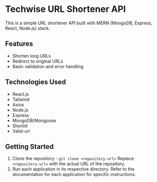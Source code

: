 # Techwise URL Shortener API

This is a simple URL shortener API built with MERN (MongoDB, Express, React, Node.js) stack.

## Features

- Shorten long URLs
- Redirect to original URLs
- Basic validation and error handling

## Technologies Used

- React.js
- Tailwind
- Axios
- Node.js
- Express
- MongoDB/Mongoose
- Shortid
- Valid-url

## Getting Started

1. Clone the repository - ```git clone <repository-url>```
   Replace `<repository-url>` with the actual URL of the repository.
2. Run each application in its respective directory. Refer to the documentation for each application for specific instructions.



